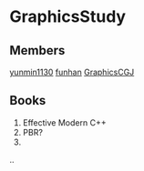 # GraphicsStudy
## Members
[yunmin1130](https://github.com/yunmin1130)
[funhan](https://github.com/funhanhttps://github.com/funhan)
[GraphicsCGJ](https://github.com/GraphicsCGJ)

## Books
1. Effective Modern C++
2. PBR?
3.
..
